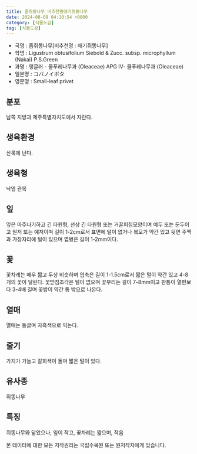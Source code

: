 ```yaml
---
title: 좀쥐똥나무_비추천명애기쥐똥나무
date: 2024-08-09 04:10:54 +0800
category: [식물도감]
tag: [식물도감]
---
```




- 국명 : 좀쥐똥나무[비추천명 : 애기쥐똥나무]
- 학명 : Ligustrum obtusifolium Siebold & Zucc. subsp. microphyllum (Nakai) P.S.Green
- 과명 : 앵글러 - 물푸레나무과 (Oleaceae) APG Ⅳ- 물푸레나무과 (Oleaceae)
- 일본명 : コバノイボタ
- 영문명 : Small-leaf privet


## 분포
남쪽 지방과 제주특별자치도에서 자란다.
## 생육환경
산록에 난다.
## 생육형
낙엽 관목
## 잎
잎은 마주나기하고 긴 타원형, 선상 긴 타원형 또는 거꿀피침모양이며 예두 또는 둔두이고 원저 또는 예저이며 길이 1-2cm로서 표면에 털이 없거나 복모가 약간 있고 뒷면 주맥과 가장자리에 털이 있으며 엽병은 길이 1-2mm이다.
## 꽃
꽃차례는 매우 짧고 두상 비슷하며 엽축은 길이 1-1.5cm로서 짧은 털이 약간 있고 4-8개의 꽃이 달린다. 꽃받침조각은 털이 없으며 꽃부리는 길이 7-8mm이고 판통이 열편보다 3-4배 길며 꽃밥이 약간 통 밖으로 나온다.
## 열매
열매는 둥글며 자흑색으로 익는다.
## 줄기
가지가 가늘고 갈회색이 돌며 짧은 털이 있다.
## 유사종
쥐똥나무
## 특징
쥐똥나무와 닮았으나, 잎이 작고, 꽃차례는 짧으며, 작음






본 데이터에 대한 모든 저작권리는 국립수목원 또는 원저작자에게 있습니다.
